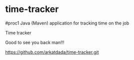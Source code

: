 # time-tracker
#proc1 
Java (Maven) application for tracking time on the job

Time tracker

Good to see you back man!!!

https://github.com/arkatdada/time-tracker.git

